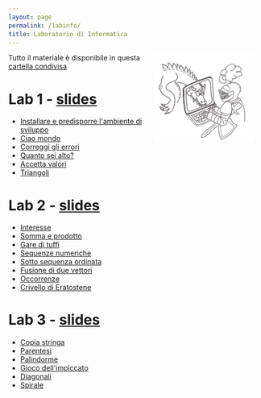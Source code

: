 ```yaml
---
layout: page
permalink: /labinfo/
title: Laboratorio di Informatica
---
```

<img src="../assets/img/cavaliere_cs.jpg" align="right" Hspace="15" Vspace="0" 
Border="0"  width="200" height="auto">

Tutto il materiale è disponibile in questa [cartella condivisa](https://polimi365-my.sharepoint.com/:f:/g/personal/10453617_polimi_it/EvbxY720eFxHv2-vnpfszaoBsi3L6s7drVtTymaf74Xuxw?e=hfgsh0)

# Lab 1 - [slides](https://polimi365-my.sharepoint.com/:b:/g/personal/10453617_polimi_it/EZf_M23lGSVLpwgIfkVoBHYBV9QpZsaUS9iA4hy5gkRfmw?e=qFJA8D)

* [Installare e predisporre l'ambiente di sviluppo](https://polimi365-my.sharepoint.com/:b:/g/personal/10453617_polimi_it/EVC8-yzbzBZOtF0WdD1wnZ0B6EJrrsWotLCsjfYtzjXnGQ?e=JmXgfg)
* [Ciao mondo](https://polimi365-my.sharepoint.com/:u:/g/personal/10453617_polimi_it/ETUi9GjOJQBKmx4w6UOqLBwB-p8k8LmLwYSpo1lWVQKg6g?e=FHI1Fa)
* [Correggi gli errori](https://polimi365-my.sharepoint.com/:u:/g/personal/10453617_polimi_it/EYFf2gi5-glHkQa0cSa2i0EBuPgS0ogZbadJWOdThn2hqQ?e=VC3mwE)
* [Quanto sei alto?](https://polimi365-my.sharepoint.com/:u:/g/personal/10453617_polimi_it/EZfml_Gjfb9Nuoyc-V7kR-4BQCmHDGBNLnA6sDMleKSAXw?e=haPusH)
* [Accetta valori](https://polimi365-my.sharepoint.com/:u:/g/personal/10453617_polimi_it/EQYyn3jtrs9ElpKsDkqnuoIBbdxhfopIw9EVh7LmPPrvqA?e=0qUXCX)
* [Triangoli](https://polimi365-my.sharepoint.com/:u:/g/personal/10453617_polimi_it/EdSlCXL3fGdOm-lV5XBqH7IBxzBmzRkTpKRV2U_3QBZJEw?e=JKHVoa)


# Lab 2 - [slides](https://polimi365-my.sharepoint.com/:b:/g/personal/10453617_polimi_it/EXK9_B7So31Kvkj5Y59LAHkBsV5o9HNmGaPIfYVYAgqO3A?e=WJrd8n) 

* [Interesse](https://polimi365-my.sharepoint.com/:u:/g/personal/10453617_polimi_it/Ef3JdAMN7jpLrHlOZQq6RZIBLzoYbf9A3NU5nzMqcRqhNQ?e=twgFFW)
* [Somma e prodotto](https://polimi365-my.sharepoint.com/:u:/g/personal/10453617_polimi_it/ESmfHwiEq61FiLtnutOZ_HoB3NcC5WMvuNqxL6qejTadIg?e=kKeBvS)
* [Gare di tuffi](https://polimi365-my.sharepoint.com/:u:/g/personal/10453617_polimi_it/EeRxvdPH4HpMkSA00g-ZT-EBN6349MmrELoGkrFuJJZEGw?e=fX8g5c)
* [Sequenze numeriche](https://polimi365-my.sharepoint.com/:u:/g/personal/10453617_polimi_it/Ee5SkAYpCWJJmIo6s7C2J9UBYNkryYrGE_vwebiyVNuH9Q?e=jRazeu)
* [Sotto sequenza ordinata](https://polimi365-my.sharepoint.com/:u:/g/personal/10453617_polimi_it/EY66KbnantJEvgr6coJPNIQB2wa4_D1tO5G_biaw7RG73g?e=pRLkoG)
* [Fusione di due vettori](https://polimi365-my.sharepoint.com/:u:/g/personal/10453617_polimi_it/EWzIktJw021Cvy48kjpFiEYBCErdwSV2Xqx-4fvlqpvdbw?e=9oMvqw)
* [Occorrenze](https://polimi365-my.sharepoint.com/:u:/g/personal/10453617_polimi_it/EVvk_A4Gi7hAmvuwzeiUwkIBwXL-_qnFjplRQsLTXDx75w?e=vIcGlg)
* [Crivello di Eratostene](https://polimi365-my.sharepoint.com/:u:/g/personal/10453617_polimi_it/ETMPZKSG-mNNtUI_wJ7b11gB2IDt2MHMeBVC2htki6a_lA?e=gExgdT) 

# Lab 3 - [slides](https://polimi365-my.sharepoint.com/:b:/g/personal/10453617_polimi_it/ES_0Gyr_7mZNr26PNgtWGW8BL4xHT6td7wMiRwoRK6-X9w?e=CEL0eG)

* [Copia stringa](https://polimi365-my.sharepoint.com/:u:/g/personal/10453617_polimi_it/EXfNcFTgzuJPjUbXSrULRRUBbGBy4FuvoBWSM5RLkHkXDA?e=gIB6hH)
* [Parentesi](https://polimi365-my.sharepoint.com/:u:/g/personal/10453617_polimi_it/EeStLC9YvdhDs6SuzZLMuaYBA4k289Ygg4pwfh0LCKtauQ?e=UmpAm0)
* [Palindorme](https://polimi365-my.sharepoint.com/:u:/g/personal/10453617_polimi_it/EeezNzDIT4VLtnQRKxROQwQB5ctcVBtab08biUYHNIDhFA?e=dlCeD2)
* [Gioco dell'impiccato](https://polimi365-my.sharepoint.com/:u:/g/personal/10453617_polimi_it/EbsemvVU4xNOgUeXzNfkLqgBRQRffJkbi84s8CMm_zcP1w?e=25qVkQ)
* [Diagonali](https://polimi365-my.sharepoint.com/:u:/g/personal/10453617_polimi_it/EeB0PRPzlPBFn3-CLUyTuLMB7Lo_SqJeAURe7HrZ2ptYNw?e=28INf7)
* [Spirale](https://polimi365-my.sharepoint.com/:u:/g/personal/10453617_polimi_it/EWGaz-W1PFJOvz1kaMF6xhwBZDM1TnhERU6JgLRI5CUfig?e=vZWybR)